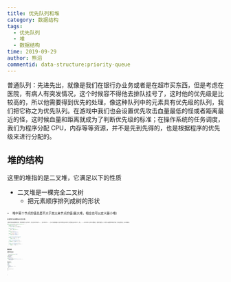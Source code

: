 ```yaml
---
title: 优先队列和堆
category: 数据结构
tags:
  - 优先队列
  - 堆
  - 数据结构
time: 2019-09-29
author: 熊滔
commentid: data-structure:priority-queue
---
```


普通队列：先进先出，就像是我们在银行办业务或者是在超市买东西，但是考虑在医院，有病人有突发情况，这个时候容不得他去排队挂号了，这时他的优先级是比较高的，所以他需要得到优先的处理，像这种队列中的元素具有优先级的队列，我们把它称之为优先队列。在游戏中我们也会设置优先攻击血量最低的怪或者距离最近的怪，这时候血量和距离就成为了判断优先级的标准；在操作系统的任务调度，我们为程序分配 CPU，内存等等资源，并不是先到先得的，也是根据程序的优先级来进行分配的。

<ImageView src="https://gitee.com/lastknightcoder/blogimage/raw/master/20200703090345.png" />

## 堆的结构

这里的堆指的是二叉堆，它满足以下的性质

- 二叉堆是一棵完全二叉树
  - 把元素顺序排列成树的形状

<ImageView src="https://gitee.com/lastknightcoder/blogimage/raw/master/20200703090438.png" style="zoom:50%;" />

- 堆中某个节点的值总是不大于其父亲节点的值(最大堆，相应也可以定义最小堆)

<ImageView src="https://gitee.com/lastknightcoder/blogimage/raw/master/20200703090533.png" style="zoom:50%;" />

如果我们使用数组去实现堆

<ImageView src="https://gitee.com/lastknightcoder/blogimage/raw/master/20200703090633.png" style="zoom:50%;" />

上面的序号表示的是在数组中的下标，我们发现如果父节点的下标为 `i`，那么左孩子的下标就为 `2i + 1`，右孩子的下标为 `2i + 2`，所以可以很快的根据父节点的下标得到左右孩子的下标，如果知道左右孩子的下标 `i`，那么 `(i - 1)/2` 就可以得到父节点的下标(整数除法，小数部分会被舍去)。这个结论可以使用数学归纳法进行证明，但不是这里的重点，所以不多做阐述。

```java
public class MaxHeap<E extends Comparable<E>> {
    private Array<E> data;

    public MaxHeap(int capacity) {
        data = new Array<>(capacity);
    }
    public MaxHeap() {
        data = new Array<>();
    }

    public int size() {
        return data.getSize();
    }
    public boolean isEmpty() {
        return data.isEmpty();
    }
    
    //根据左右孩子的下标获得父亲节点的下标
    private int parent(int index) {
        return (index - 1) / 2;
    }
    //根据父节点的下标获得左孩子的下标
    private int leftChild(int index) {
        return 2 * index + 1;
    }
    //根据父节点的下标获得右孩子的下标
    private int rightChild(int index) {
        return 2 * index + 2;
    }
}
```

## 堆的实现

### 向堆中添加元素

<ImageView src="https://gitee.com/lastknightcoder/blogimage/raw/master/20200703090845.png" style="zoom:50%;" />

```java
public void swap(int i, int j) {
    if (i < 0 || i >= size() || j < 0 || j >= size()) {
        throw new IllegalArgumentException("参数错误");
    }
    E temp = data.get(i);
    data.set(i, data.get(j));
    data.set(j, temp);
}
public void add(E e) {
    data.addLast(e);
    siftUp(data.getSize() - 1);
}
private void siftUp(int index) {
    //index不是根节点(根节点不要上浮了) 并且孩子比父亲大
    while (index != 0 && data.get(index).compareTo(data.get(parent(index))) > 0) {
        swap(index, parent(index));
        index = parent(index);
    }
}
```

### 向堆中取出最大元素

<ImageView src="https://gitee.com/lastknightcoder/blogimage/raw/master/20200703091047.png" style="zoom:50%;" />

```java
public E findMax() {
    if (isEmpty()) {
        throw new IllegalArgumentException("堆为空");
    }
    return data.get(0);
}
public E extractMax() {
    E ret = findMax();
    swap(0,data.getSize() - 1);
    data.removeLast();
    siftDown(0);
    return ret;
}
private void siftDown(int index) {
    //没有孩子时，下沉结束
    while (leftChild(index) < size()) {
        int max = leftChild(index);
        int rightIndex = rightChild(index);
        if (rightIndex < size()) {
            max = data.get(max).compareTo(data.get(rightIndex)) > 0 ? max : rightIndex;
        }
        //最大孩子比父节点小时，下沉结束
        if (data.get(max).compareTo(data.get(index)) <= 0) {
            break;
        }
        swap(max,index);
        index = max;
    }
}
```

### replace

`replace` 操作指的是从堆中取出元素，并向堆中添加一个元素，实现的方法为

<ImageView src="https://gitee.com/lastknightcoder/blogimage/raw/master/20200703091202.png" style="zoom:50%;" />

```java
//取出堆中的最大元素，并添加一个新元素e
public E replace(E e) {
    E ret = findMax();
    data.set(0,e);
    siftDown(0);
    return ret;
}
```

### heapify

`heapify` 是指将任意一个数组整理成堆的形状，

<ImageView src="https://gitee.com/lastknightcoder/blogimage/raw/master/20200703091332.png" style="zoom:50%;" />

我们把这个方法做成一个构造函数

```java
public MaxHeap(E[] arr) {
    data = new Array<>(arr.length);
    for (int i = 0; i < arr.length; i++) {
        data.addLast(arr[i]);
    }
    for (int i = parent(data.getSize() -1); i >=0; i--) {
        siftDown(i);
    }
}
```

### 完整代码

```java
public class MaxHeap<E extends Comparable<E>> {
    private Array<E> data;

    public MaxHeap(int capacity) {
        data = new Array<>(capacity);
    }
    public MaxHeap() {
        data = new Array<>();
    }
    public MaxHeap(E[] arr) {
        data = new Array<>(arr.length);
        for (int i = 0; i < arr.length; i++) {
            data.addLast(arr[i]);
        }

        for (int i = parent(data.getSize() -1); i >=0; i--) {
            siftDown(i);
        }
    }

    public int size() {
        return data.getSize();
    }
    public boolean isEmpty() {
        return data.isEmpty();
    }

    //根据左右孩子的下标获得父亲节点的下标
    private int parent(int index) {
        return (index - 1) / 2;
    }
    //根据父节点的下标获得左孩子的下标
    private int leftChild(int index) {
        return 2 * index + 1;
    }
    //根据父节点的下标获得右孩子的下标
    private int rightChild(int index) {
        return 2 * index + 2;
    }

    public void swap(int i, int j) {
        if (i < 0 || i >= size() || j < 0 || j >= size()) {
            throw new IllegalArgumentException("参数错误");
        }

        E temp = data.get(i);
        data.set(i, data.get(j));
        data.set(j, temp);
    }

    public void add(E e) {
        data.addLast(e);
        siftUp(data.getSize() - 1);
    }
    private void siftUp(int index) {
        //index不是根节点(根节点不要上浮了) 并且孩子比父亲大
        while (index != 0 && data.get(index).compareTo(data.get(parent(index))) > 0) {
            swap(index, parent(index));
            index = parent(index);
        }
    }
    public E findMax() {
        if (isEmpty()) {
            throw new IllegalArgumentException("堆为空");
        }

        return data.get(0);
    }

    public E extractMax() {
        E ret = findMax();
        swap(0,data.getSize() - 1);
        data.removeLast();
        siftDown(0);
        return ret;
    }

    private void siftDown(int index) {
        //没有孩子时，下沉结束
        while (leftChild(index) < size()) {
            int max = leftChild(index);
            int rightIndex = rightChild(index);
            if (rightIndex < size()) {
                max = data.get(max).compareTo(data.get(rightIndex)) > 0 ? max : rightIndex;
            }
            //最大孩子比父节点小时，下沉结束
            if (data.get(max).compareTo(data.get(index)) <= 0) {
                break;
            }
            swap(max,index);
            index = max;
        }
    }

    //取出堆中的最大元素，并添加一个新元素e
    public E replace(E e) {
        E ret = findMax();

        data.set(0,e);
        siftDown(0);

        return ret;
    }
}
```

## 基于堆的优先队列

```java
public class PriorityQueue<E extends Comparable<E>> implements Queue<E> {
    private MaxHeap<E> maxHeap;
    
    public PriorityQueue() {
        maxHeap = new MaxHeap<>();
    }
    
    @Override
    public void enqueue(E e) {
        maxHeap.add(e);
    }

    @Override
    public E dequeue() {
        return maxHeap.extractMax();
    }

    @Override
    public E getFront() {
        return maxHeap.findMax();
    }

    @Override
    public int getSize() {
        return maxHeap.size();
    }

    @Override
    public boolean isEmpty() {
        return maxHeap.isEmpty();
    }
}
```



